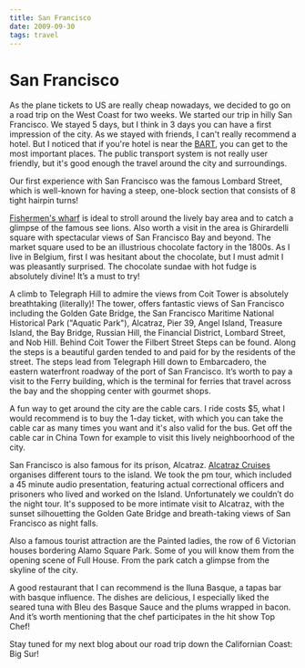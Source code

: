 ```yaml
---
title: San Francisco
date: 2009-09-30
tags: travel
---
```


# San Francisco

As the plane tickets to US are really cheap nowadays, we decided to go on a road trip on the West Coast for two weeks. We started our trip in hilly San Francisco. We stayed 5 days, but I think in 3 days you can have a first impression of the city. As we stayed with friends, I can't really recommend a hotel. But I noticed that if you're hotel is near the [BART](http://www.bart.gov/ "Bay Area Rapid Transit"), you can get to the most important places. The public transport system is not really user friendly, but it's good enough the travel around the city and surroundings.

Our first experience with San Francisco was the famous Lombard Street, which is well-known for having a steep, one-block section that consists of 8 tight hairpin turns!

[Fishermen's wharf](http://www.fishermanswharf.org/) is ideal to stroll around the lively bay area and to catch a glimpse of the famous see lions. Also worth a visit in the area is Ghirardelli square with spectacular views of San Francisco Bay and beyond. The market square used to be an illustrious chocolate factory in the 1800s. As I live in Belgium, first I was hesitant about the chocolate, but I must admit I was pleasantly surprised. The chocolate sundae with hot fudge is absolutely divine! It’s a must to try!

A climb to Telegraph Hill to admire the views from Coit Tower is absolutely breathtaking (literally)! The tower, offers fantastic views of San Francisco including the Golden Gate Bridge, the San Francisco Maritime National Historical Park ("Aquatic Park"), Alcatraz, Pier 39, Angel Island, Treasure Island, the Bay Bridge, Russian Hill, the Financial District, Lombard Street, and Nob Hill. Behind Coit Tower the Filbert Street Steps can be found. Along the steps is a beautiful garden tended to and paid for by the residents of the street. The steps lead from Telegraph Hill down to Embarcadero, the eastern waterfront roadway of the port of San Francisco. It’s worth to pay a visit to the Ferry building, which is the terminal for ferries that travel across the bay and the shopping center with gourmet shops.

A fun way to get around the city are the cable cars. I ride costs $5, what I would recommend is to buy the 1-day ticket, with which you can take the cable car as many times you want and it's also valid for the bus. Get off the cable car in China Town for example to visit this lively neighboorhood of the city.

San Francisco is also famous for its prison, Alcatraz. [Alcatraz Cruises](http://www.alcatrazcruises.com/) organises different tours to the island. We took the pm tour, which included a 45 minute audio presentation, featuring actual correctional officers and prisoners who lived and worked on the Island. Unfortunately we couldn’t do the night tour. It's supposed to be more intimate visit to Alcatraz, with the sunset silhouetting the Golden Gate Bridge and breath-taking views of San Francisco as night falls.

Also a famous tourist attraction are the Painted ladies, the row of 6 Victorian houses bordering Alamo Square Park. Some of you will know them from the opening scene of Full House. From the park catch a glimpse from the skyline of the city.

A good restaurant that I can recommend is the Iluna Basque, a tapas bar with basque influence. The dishes are delicious, I especially liked the seared tuna with Bleu des Basque Sauce and the plums wrapped in bacon. And it’s worth mentioning that the chef participates in the hit show Top Chef!

Stay tuned for my next blog about our road trip down the Californian Coast: Big Sur!
